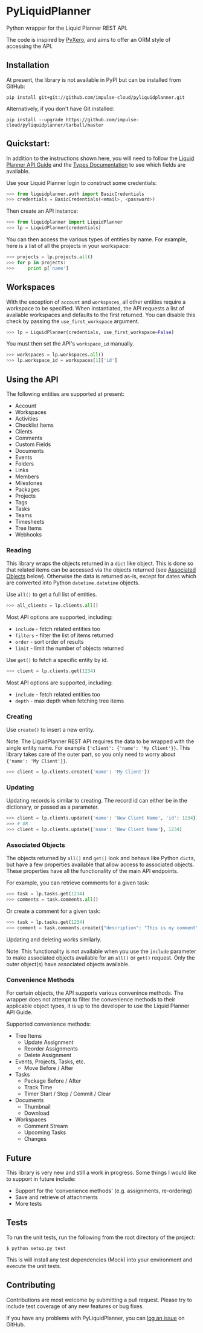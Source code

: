PyLiquidPlanner
===============

Python wrapper for the Liquid Planner REST API.

The code is inspired by [PyXero](http://github.com/freakboy3742/pyxero), and aims to offer an ORM style of accessing the API.

## Installation

At present, the library is not available in PyPI but can be installed from GitHub:

```
pip install git+git://github.com/impulse-cloud/pyliquidplanner.git
```

Alternatively, if you don't have Git installed:

```
pip install --upgrade https://github.com/impulse-cloud/pyliquidplanner/tarball/master
```

## Quickstart:

In addition to the instructions shown here, you will need to follow the [Liquid Planner API Guide](http://www.liquidplanner.com/assets/api/liquidplanner_API.pdf) and the [Types Documentation](https://app.liquidplanner.com/api/help/types) to see which fields are available.

Use your Liquid Planner login to construct some credentials:

```python
>>> from liquidplanner.auth import BasicCredentials
>>> credentials = BasicCredentials(<email>, <password>)
```

Then create an API instance:

```python
>>> from liquidplanner import LiquidPlanner
>>> lp = LiquidPlanner(credentials)
```

You can then access the various types of entities by name. For example, here is a list of all the projects in your workspace:

```python
>>> projects = lp.projects.all()
>>> for p in projects:
>>>     print p['name']
```

## Workspaces

With the exception of `account` and `workspaces`, all other entities require a workspace to be specified. When instantiated, the API requests a list of available workspaces and defaults to the first returned. You can disable this check by passing the `use_first_workspace` argument.

```python
>>> lp = LiquidPlanner(credentials, use_first_workspace=False)
```

You must then set the API's `workspace_id` manually.

```python
>>> workspaces = lp.workspaces.all()
>>> lp.workspace_id = workspaces[1]['id']
```

## Using the API

The following entities are supported at present:

* Account
* Workspaces
* Activities
* Checklist Items
* Clients
* Comments
* Custom Fields
* Documents
* Events
* Folders
* Links
* Members
* Milestones
* Packages
* Projects
* Tags
* Tasks
* Teams
* Timesheets
* Tree Items
* Webhooks

### Reading

This library wraps the objects returned in a `dict` like object. This is done so that related
items can be accessed via the objects returned (see [Associated Objects](#associated-objects) below). Otherwise the data is returned as-is, except for dates which are converted into Python `datetime.datetime` objects. 

Use `all()` to get a full list of entities.

```python
>>> all_clients = lp.clients.all()
```
Most API options are supported, including:

* `include` - fetch related entities too
* `filters` - filter the list of items returned
* `order` - sort order of results
* `limit` - limit the number of objects returned

Use `get()` to fetch a specific entity by id.

```python
>>> client = lp.clients.get(1234)
```

Most API options are supported, including:

* `include` - fetch related entities too
* `depth` - max depth when fetching tree items

### Creating

Use `create()` to insert a new entity. 

Note: The LiquidPlanner REST API requires the data to be wrapped with the single entity name. For example `{'client': {'name': 'My Client'}}`. This library takes care of the outer part, so you only need to worry about `{'name': 'My Client'}}`.

```python
>>> client = lp.clients.create({'name': 'My Client'})
```

### Updating

Updating records is similar to creating. The record id can either be in the dictionary, or passed as a parameter.

```python
>>> client = lp.clients.update({'name': 'New Client Name', 'id': 1234})
>>> # OR
>>> client = lp.clients.update({'name': 'New Client Name'}, 1234)
```

### Associated Objects

The objects returned by `all()` and `get()` look and behave like Python `dict`s, but have a few properties available that allow access to associated objects. These properties have all the functionality of the main API endpoints.

For example, you can retrieve comments for a given task:

```python
>>> task = lp.tasks.get(1234)
>>> comments = task.comments.all()
```

Or create a comment for a given task:

```python
>>> task = lp.tasks.get(1234)
>>> comment = task.comments.create({"description": "This is my comment"})
```

Updating and deleting works similarly.

Note: This functionality is not available when you use the `include` parameter to make associated objects available for an `all()` or `get()` request. Only the outer object(s) have associated objects available.

### Convenience Methods

For certain objects, the API supports various convenince methods. The wrapper does not attempt to filter the convenience methods to their applicable object types, it is up to the developer to use the Liquid Planner API Guide.

Supported convenience methods:

* Tree Items
  * Update Assignment
  * Reorder Assignments
  * Delete Assignment
* Events, Projects, Tasks, etc.
  * Move Before / After
* Tasks
  * Package Before / After
  * Track Time
  * Timer Start / Stop / Commit / Clear
* Documents
  * Thumbnail
  * Download
* Workspaces
  * Comment Stream
  * Upcoming Tasks
  * Changes

## Future

This library is very new and still a work in progress. Some things I would like to support in future include:

* Support for the 'convenience methods' (e.g. assignments, re-ordering)
* Save and retrieve of attachments
* More tests

## Tests

To run the unit tests, run the following from the root directory of the project:

```
$ python setup.py test
```

This is will install any test dependencies (Mock) into your environment and execute the unit tests.

## Contributing

Contributions are most welcome by submitting a pull request. Please try to include test coverage of any new features or bug fixes.

If you have any problems with PyLiquidPlanner, you can [log an issue](http://github.com/impulse-cloud/pyliquidplanner/issues) on GitHub.

